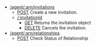 * [/agent/:arn/invitations](#agentsarninvitations)
    * [POST](#post-secured) Create a new invitation.
    * [/:invitationId](#agentsarninvitationsinvitationid)
        * [GET](#get-secured) Returns the invitation object
        * [DELETE](#delete-secured) Cancels the invitation.
* [/agent/:arn/relationships](#agentsarnrelationships)
    * [POST](#post-secured-1) Check Status of Relationship   
